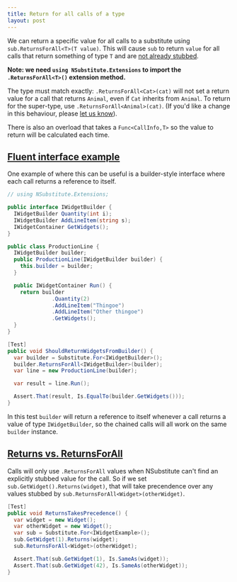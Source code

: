 ```yaml
---
title: Return for all calls of a type
layout: post
---
```


We can return a specific value for all calls to a substitute using `sub.ReturnsForAll<T>(T value)`. This will cause `sub` to return `value` for all calls that return something of type `T` and are [not already stubbed](#returns_vs_returnsforall).

**Note: we need `using NSubstitute.Extensions` to import the `.ReturnsForAll<T>()` extension method.**

The type must match exactly: `.ReturnsForAll<Cat>(cat)` will not set a return value for a call that returns `Animal`, even if `Cat` inherits from `Animal`. To return for the super-type, use `.ReturnsForAll<Animal>(cat)`. (If you'd like a change in this behaviour, please [let us know](https://groups.google.com/forum/#!forum/nsubstitute)).

There is also an overload that takes a `Func<CallInfo,T>` so the value to return will be calculated each time.

## [Fluent interface example](#fluent-interface-example)

One example of where this can be useful is a builder-style interface where each call returns a reference to itself.

<!--
```requiredcode
public interface IWidgetContainer {}
```
-->

```csharp
// using NSubstitute.Extensions;

public interface IWidgetBuilder {
  IWidgetBuilder Quantity(int i); 
  IWidgetBuilder AddLineItem(string s); 
  IWidgetContainer GetWidgets();
}

public class ProductionLine {
  IWidgetBuilder builder;
  public ProductionLine(IWidgetBuilder builder) {
    this.builder = builder;
  }

  public IWidgetContainer Run() {
    return builder
              .Quantity(2)
              .AddLineItem("Thingoe")
              .AddLineItem("Other thingoe")
              .GetWidgets();
  }
}

[Test]
public void ShouldReturnWidgetsFromBuilder() {
  var builder = Substitute.For<IWidgetBuilder>();
  builder.ReturnsForAll<IWidgetBuilder>(builder);
  var line = new ProductionLine(builder);

  var result = line.Run();

  Assert.That(result, Is.EqualTo(builder.GetWidgets()));
}
```

In this test `builder` will return a reference to itself whenever a call returns a value of type `IWidgetBuilder`, so the chained calls will all work on the same `builder` instance.

## [Returns vs. ReturnsForAll](#returns-vs-returnsforall)

Calls will only use `.ReturnsForAll` values when NSubstitute can't find an explicitly stubbed value for the call. So if we set `sub.GetWidget().Returns(widget)`, that will take precendence over any values stubbed by `sub.ReturnsForAll<Widget>(otherWidget)`.

<!--
```requiredcode
public class Widget {}
public interface IWidgetExample {
  Widget GetWidget(int i);
}
```
-->

```csharp
[Test]
public void ReturnsTakesPrecedence() {
  var widget = new Widget();
  var otherWidget = new Widget();
  var sub = Substitute.For<IWidgetExample>();
  sub.GetWidget(1).Returns(widget);
  sub.ReturnsForAll<Widget>(otherWidget);

  Assert.That(sub.GetWidget(1), Is.SameAs(widget));
  Assert.That(sub.GetWidget(42), Is.SameAs(otherWidget));
}
```
